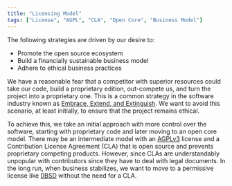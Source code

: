 ```yaml
---
title: "Licensing Model"
tags: ["License", "AGPL", "CLA", "Open Core", "Business Model"]
---
```


The following strategies are driven by our desire to:
* Promote the open source ecosystem
* Build a financially sustainable business model
* Adhere to ethical business practices

We have a reasonable fear that a competitor with superior resources could take our code, build a proprietary edition, out-compete us, and turn the project into a proprietary one. This is a common strategy in the software industry known as <a href="https://en.wikipedia.org/wiki/Embrace%2C_extend%2C_and_extinguish" target="_blank" rel="noopener noreferrer">Embrace, Extend, and Extinguish</a>. We want to avoid this scenario, at least initially, to ensure that the project remains ethical.

To achieve this, we take an initial approach with more control over the software, starting with proprietary code and later moving to an open core model. There may be an intermediate model with an <a href="https://opensource.org/license/agpl-v3" target="_blank" rel="noopener noreferrer">AGPLv3</a> license and a Contribution License Agreement (CLA) that is open source and prevents proprietary competing products. However, since CLAs are understandably unpopular with contributors since they have to deal with legal documents. In the long run, when business stabilizes, we want to move to a permissive license like <a href="https://opensource.org/license/0bsd" target="_blank" rel="noopener noreferrer">0BSD</a> without the need for a CLA.